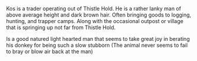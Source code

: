 Kos is a trader operating out of Thistle Hold. He is a rather lanky man of above average height and dark brown hair.
Often bringing goods to logging, hunting, and trapper camps. Along with the occasional outpost or village that is springing up not far from Thistle Hold.

Is a good natured light hearted man that seems to take great joy in berating his donkey for being such a slow stubborn (The animal never seems to fail to bray or blow air back at the man)
